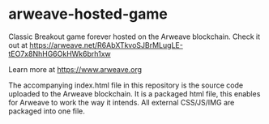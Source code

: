 # arweave-hosted-game
Classic Breakout game forever hosted on the Arweave blockchain. Check it out at 
https://arweave.net/R6AbXTkvoSJBrMLugLE-tEO7x8NhHG6OkHWk6brh1xw

Learn more at https://www.arweave.org

The accompanying index.html file in this repository is the source code uploaded to the Arweave blockchain. It is a packaged html file, this enables for Arweave to work the way it intends. All external CSS/JS/IMG are packaged into one file.

